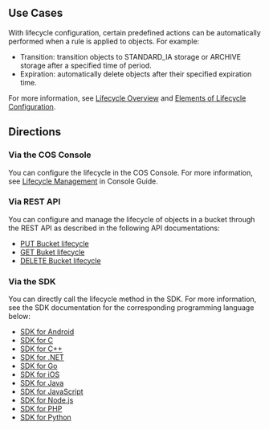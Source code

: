 ## Use Cases

With lifecycle configuration, certain predefined actions can be automatically performed when a rule is applied to objects. For example:

- Transition: transition objects to STANDARD_IA storage or ARCHIVE storage after a specified time of period.
- Expiration: automatically delete objects after their specified expiration time.

For more information, see [Lifecycle Overview](https://intl.cloud.tencent.com/document/product/436/17028) and [Elements of Lifecycle Configuration](https://intl.cloud.tencent.com/document/product/436/17029).

## Directions

### Via the COS Console

You can configure the lifecycle in the COS Console. For more information, see [Lifecycle Management](https://intl.cloud.tencent.com/document/product/436/14605) in Console Guide.

### Via REST API

You can configure and manage the lifecycle of objects in a bucket through the REST API as described in the following API documentations:

- [PUT Bucket lifecycle](https://intl.cloud.tencent.com/document/product/436/8280)
- [GET Buket lifecycle](https://intl.cloud.tencent.com/document/product/436/8278)
- [DELETE Bucket lifecycle](https://intl.cloud.tencent.com/document/product/436/8284)

### Via the SDK

You can directly call the lifecycle method in the SDK. For more information, see the SDK documentation for the corresponding programming language below:

- [SDK for Android](https://intl.cloud.tencent.com/document/product/436/12159)
- [SDK for C](https://intl.cloud.tencent.com/document/product/436/12296)
- [SDK for C++](https://intl.cloud.tencent.com/document/product/436/12301)
- [SDK for .NET](https://intl.cloud.tencent.com/document/product/436/30594)
- [SDK for Go](https://intl.cloud.tencent.com/document/product/436/30601)
- [SDK for iOS](https://intl.cloud.tencent.com/document/product/436/11280)
- [SDK for Java](https://intl.cloud.tencent.com/document/product/436/10199)
- [SDK for JavaScript](https://intl.cloud.tencent.com/document/product/436/11459)
- [SDK for Node.js](https://intl.cloud.tencent.com/document/product/436/8629)
- [SDK for PHP](https://intl.cloud.tencent.com/document/product/436/12266)
- [SDK for Python](https://intl.cloud.tencent.com/document/product/436/12269)
